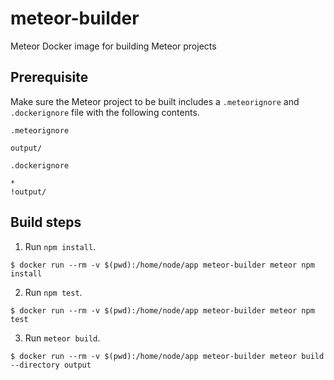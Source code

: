 # meteor-builder

Meteor Docker image for building Meteor projects

## Prerequisite

Make sure the Meteor project to be built includes a `.meteorignore` and `.dockerignore` file with the following contents.

`.meteorignore`
```
output/
```

`.dockerignore`
```
*
!output/
```

## Build steps

1. Run `npm install`.

```
$ docker run --rm -v $(pwd):/home/node/app meteor-builder meteor npm install
```

2. Run `npm test`.
```
$ docker run --rm -v $(pwd):/home/node/app meteor-builder meteor npm test
```

3. Run `meteor build`.
```
$ docker run --rm -v $(pwd):/home/node/app meteor-builder meteor build --directory output
```